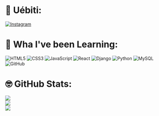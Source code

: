 # 🐸 Uébiti:
[![Instagram](https://img.shields.io/badge/Instagram-%23E4405F.svg?logo=Instagram&logoColor=white)](https://instagram.com/ryanwith.i) 
# 🐸 Wha I've been Learning:
![HTML5](https://img.shields.io/badge/html5-%23E34F26.svg?style=for-the-badge&logo=html5&logoColor=white) ![CSS3](https://img.shields.io/badge/css3-%231572B6.svg?style=for-the-badge&logo=css3&logoColor=white) ![JavaScript](https://img.shields.io/badge/javascript-%23323330.svg?style=for-the-badge&logo=javascript&logoColor=%23F7DF1E)  ![React](https://img.shields.io/badge/react-%2320232a.svg?style=for-the-badge&logo=react&logoColor=%2361DAFB) ![Django](https://img.shields.io/badge/django-%2328a745.svg?style=for-the-badge&logo=django&logoColor=white) ![Python](https://img.shields.io/badge/python-3670A0?style=for-the-badge&logo=python&logoColor=ffdd54) ![MySQL](https://img.shields.io/badge/mysql-4479A1.svg?style=for-the-badge&logo=mysql&logoColor=white) ![GitHub](https://img.shields.io/badge/github-%23121011.svg?style=for-the-badge&logo=github&logoColor=white)
# 🤓 GitHub Stats:
![](https://github-readme-stats.vercel.app/api?username=RianAguiar&theme=default&hide_border=true&include_all_commits=false&count_private=false)<br/>
![](https://nirzak-streak-stats.vercel.app/?user=RianAguiar&theme=default&hide_border=true)<br/>
![](https://github-readme-stats.vercel.app/api/top-langs/?username=RianAguiar&theme=default&hide_border=true&include_all_commits=false&count_private=false&layout=compact)


